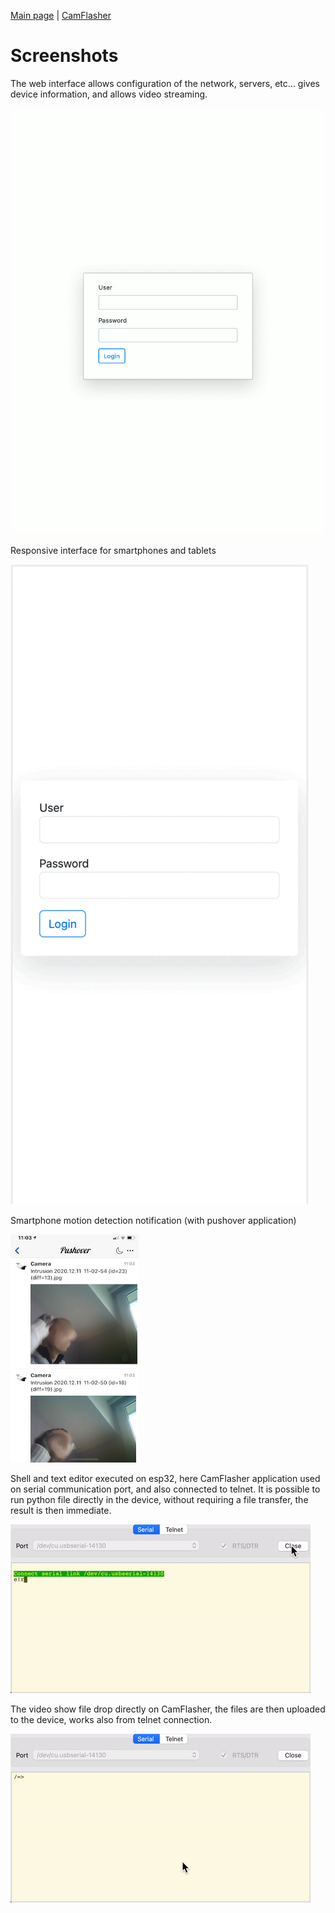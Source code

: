 [Main page](/README.md) | [CamFlasher](/doc/CAMFLASHER.md)

# Screenshots

The web interface allows configuration of the network, servers, etc... gives device information, and allows video streaming.

![WebInterface.gif](/images/WebInterface.gif "Web pages")

Responsive interface for smartphones and tablets

![ResponsiceWebInterface.gif](/images/ResponsiveWebInterface.gif "Responsive Web pages")

Smartphone motion detection notification (with pushover application)

![SmartPhoneNotification.png](/images/SmartPhoneNotification.png "Smartphone motion notification")

Shell and text editor executed on esp32, here CamFlasher application used on serial communication port, and also connected to telnet. It is possible to run python file directly in the device, without requiring a file transfer, the result is then immediate.

![ShellEdit.gif](/images/ShellEdit.gif "Shell and text editor")

The video show file drop directly on CamFlasher, the files are then uploaded to the device, works also from telnet connection.

![Drop.gif](/images/Drop.gif "Drop file on CamFlasher")
